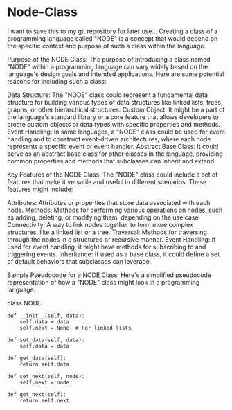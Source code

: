 # Node-Class
I want to save this to my git repository for later use... Creating a class of a programming language called "NODE" is a concept that would depend on the specific context and purpose of such a class within the language. 

Purpose of the NODE Class:
The purpose of introducing a class named "NODE" within a programming language can vary widely based on the language's design goals and intended applications. Here are some potential reasons for including such a class:

Data Structure: The "NODE" class could represent a fundamental data structure for building various types of data structures like linked lists, trees, graphs, or other hierarchical structures.
Custom Object: It might be a part of the language's standard library or a core feature that allows developers to create custom objects or data types with specific properties and methods.
Event Handling: In some languages, a "NODE" class could be used for event handling and to construct event-driven architectures, where each node represents a specific event or event handler.
Abstract Base Class: It could serve as an abstract base class for other classes in the language, providing common properties and methods that subclasses can inherit and extend.

Key Features of the NODE Class:
The "NODE" class could include a set of features that make it versatile and useful in different scenarios. These features might include:

Attributes: Attributes or properties that store data associated with each node.
Methods: Methods for performing various operations on nodes, such as adding, deleting, or modifying them, depending on the use case.
Connectivity: A way to link nodes together to form more complex structures, like a linked list or a tree.
Traversal: Methods for traversing through the nodes in a structured or recursive manner.
Event Handling: If used for event handling, it might have methods for subscribing to and triggering events.
Inheritance: If used as a base class, it could define a set of default behaviors that subclasses can leverage.

Sample Pseudocode for a NODE Class:
Here's a simplified pseudocode representation of how a "NODE" class might look in a programming language:

class NODE:

    def __init__(self, data):
        self.data = data
        self.next = None  # For linked lists

    def set_data(self, data):
        self.data = data

    def get_data(self):
        return self.data

    def set_next(self, node):
        self.next = node

    def get_next(self):
        return self.next
